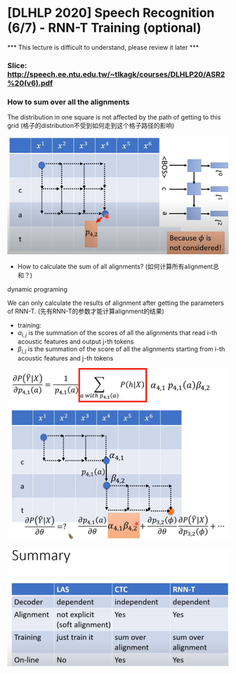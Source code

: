 # [DLHLP 2020] Speech Recognition (6/7) - RNN-T Training (optional)

*** This lecture is difficult to understand, please review it later ***

### Slice: http://speech.ee.ntu.edu.tw/~tlkagk/courses/DLHLP20/ASR2%20(v6).pdf
### How to sum over all the alignments

The distribution in one square is not affected by the path of getting to this grid (格子的distribution不受到如何走到这个格子路径的影响)

![1](.\screenshot\SP6\1.PNG)

* How to calculate the sum of all alignments? (如何计算所有alignment总和？)

dynamic programing 

We can only calculate the results of alignment after getting the parameters of RNN-T. (先有RNN-T的参数才能计算alignment的结果)

* training:
*  $\alpha_{i,j}$ is the summation of the scores of all the alignments that read i-th acoustic features and output j-th tokens
* $\beta_{i,j}$ is the summation of the score of all the alignments starting from i-th acoustic features and j-th tokens

![2](.\screenshot\SP6\2.PNG)

![3](.\screenshot\SP6\3.PNG)